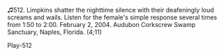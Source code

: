 ♫512. Limpkins shatter the nighttime silence with their deafeningly loud
screams and wails. Listen for the female's simple response several times
from 1:50 to 2:00. February 2, 2004. Audubon Corkscrew Swamp Sanctuary,
Naples, Florida. (4;11)

Play-512
